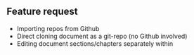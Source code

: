 ## Feature request

- Importing repos from Github
- Direct cloning document as a git-repo (no Github involved)
- Editing document sections/chapters separately within 